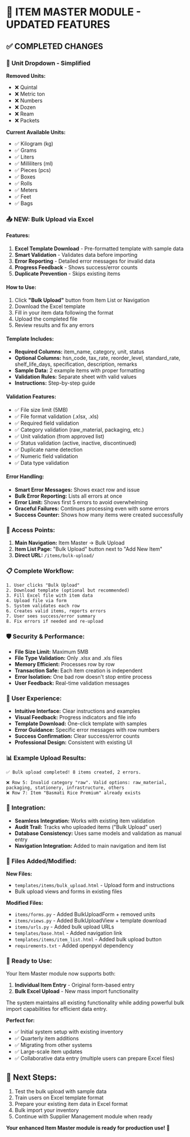 # 🎉 ITEM MASTER MODULE - UPDATED FEATURES

## ✅ **COMPLETED CHANGES**

### 📝 **Unit Dropdown - Simplified**
**Removed Units:**
- ❌ Quintal 
- ❌ Metric ton
- ❌ Numbers
- ❌ Dozen
- ❌ Ream
- ❌ Packets

**Current Available Units:**
- ✅ Kilogram (kg)
- ✅ Grams
- ✅ Liters
- ✅ Milliliters (ml)
- ✅ Pieces (pcs)
- ✅ Boxes
- ✅ Rolls
- ✅ Meters
- ✅ Feet
- ✅ Bags

### 📤 **NEW: Bulk Upload via Excel**

#### **Features:**
1. **Excel Template Download** - Pre-formatted template with sample data
2. **Smart Validation** - Validates data before importing
3. **Error Reporting** - Detailed error messages for invalid data
4. **Progress Feedback** - Shows success/error counts
5. **Duplicate Prevention** - Skips existing items

#### **How to Use:**
1. Click **"Bulk Upload"** button from Item List or Navigation
2. Download the Excel template
3. Fill in your item data following the format
4. Upload the completed file
5. Review results and fix any errors

#### **Template Includes:**
- **Required Columns:** item_name, category, unit, status
- **Optional Columns:** hsn_code, tax_rate, reorder_level, standard_rate, shelf_life_days, specification, description, remarks
- **Sample Data:** 2 example items with proper formatting
- **Validation Rules:** Separate sheet with valid values
- **Instructions:** Step-by-step guide

#### **Validation Features:**
- ✅ File size limit (5MB)
- ✅ File format validation (.xlsx, .xls)
- ✅ Required field validation
- ✅ Category validation (raw_material, packaging, etc.)
- ✅ Unit validation (from approved list)
- ✅ Status validation (active, inactive, discontinued)
- ✅ Duplicate name detection
- ✅ Numeric field validation
- ✅ Data type validation

#### **Error Handling:**
- **Smart Error Messages:** Shows exact row and issue
- **Bulk Error Reporting:** Lists all errors at once
- **Error Limit:** Shows first 5 errors to avoid overwhelming
- **Graceful Failures:** Continues processing even with some errors
- **Success Counter:** Shows how many items were created successfully

### 🎯 **Access Points:**

1. **Main Navigation:** Item Master → Bulk Upload
2. **Item List Page:** "Bulk Upload" button next to "Add New Item"
3. **Direct URL:** `/items/bulk-upload/`

### 📋 **Complete Workflow:**

```
1. User clicks "Bulk Upload"
2. Download template (optional but recommended)
3. Fill Excel file with item data
4. Upload file via form
5. System validates each row
6. Creates valid items, reports errors
7. User sees success/error summary
8. Fix errors if needed and re-upload
```

### 🛡️ **Security & Performance:**

- **File Size Limit:** Maximum 5MB
- **File Type Validation:** Only .xlsx and .xls files
- **Memory Efficient:** Processes row by row
- **Transaction Safe:** Each item creation is independent
- **Error Isolation:** One bad row doesn't stop entire process
- **User Feedback:** Real-time validation messages

### 🎨 **User Experience:**

- **Intuitive Interface:** Clear instructions and examples
- **Visual Feedback:** Progress indicators and file info
- **Template Download:** One-click template with samples
- **Error Guidance:** Specific error messages with row numbers
- **Success Confirmation:** Clear success/error counts
- **Professional Design:** Consistent with existing UI

### 📊 **Example Upload Results:**

```
✅ Bulk upload completed! 8 items created, 2 errors.

❌ Row 5: Invalid category "raw". Valid options: raw_material, packaging, stationery, infrastructure, others
❌ Row 7: Item "Basmati Rice Premium" already exists
```

### 🔗 **Integration:**

- **Seamless Integration:** Works with existing item validation
- **Audit Trail:** Tracks who uploaded items ("Bulk Upload" user)
- **Database Consistency:** Uses same models and validation as manual entry
- **Navigation Integration:** Added to main navigation and item list

### 📁 **Files Added/Modified:**

**New Files:**
- `templates/items/bulk_upload.html` - Upload form and instructions
- Bulk upload views and forms in existing files

**Modified Files:**
- `items/forms.py` - Added BulkUploadForm + removed units
- `items/views.py` - Added BulkUploadView + template download
- `items/urls.py` - Added bulk upload URLs
- `templates/base.html` - Added navigation link
- `templates/items/item_list.html` - Added bulk upload button
- `requirements.txt` - Added openpyxl dependency

### 🚀 **Ready to Use:**

Your Item Master module now supports both:
1. **Individual Item Entry** - Original form-based entry
2. **Bulk Excel Upload** - New mass import functionality

The system maintains all existing functionality while adding powerful bulk import capabilities for efficient data entry.

**Perfect for:**
- ✅ Initial system setup with existing inventory
- ✅ Quarterly item additions
- ✅ Migrating from other systems
- ✅ Large-scale item updates
- ✅ Collaborative data entry (multiple users can prepare Excel files)

## 🎯 **Next Steps:**

1. Test the bulk upload with sample data
2. Train users on Excel template format
3. Prepare your existing item data in Excel format
4. Bulk import your inventory
5. Continue with Supplier Management module when ready

**Your enhanced Item Master module is ready for production use! 🚀**
